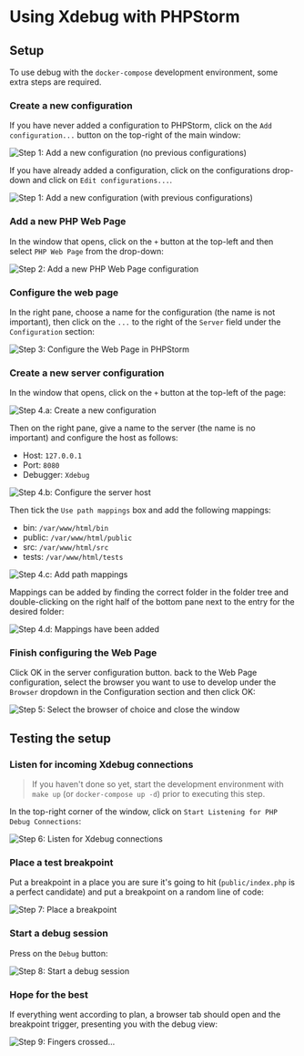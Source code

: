 # Using Xdebug with PHPStorm

## Setup
To use debug with the `docker-compose` development environment, some extra steps are required.

### Create a new configuration
If you have never added a configuration to PHPStorm, click on the `Add configuration...` button on the top-right of the main window:

![Step 1: Add a new configuration (no previous configurations)](images/1.png)

If you have already added a configuration, click on the configurations drop-down and click on `Edit configurations...`.

![Step 1: Add a new configuration (with previous configurations)](images/1b.png)

### Add a new PHP Web Page
In the window that opens, click on the `+` button at the top-left and then select `PHP Web Page` from the drop-down:

![Step 2: Add a new PHP Web Page configuration](images/2.png)

### Configure the web page
In the right pane, choose a name for the configuration (the name is not important), then click on the `...` to the right of the `Server` field under the `Configuration` section:

![Step 3: Configure the Web Page in PHPStorm](images/3.png)

### Create a new server configuration
In the window that opens, click on the `+` button at the top-left of the page:

![Step 4.a: Create a new configuration](images/4.png)

Then on the right pane, give a name to the server (the name is no important) and configure the host as follows:
- Host: `127.0.0.1`
- Port: `8080`
- Debugger: `Xdebug`

![Step 4.b: Configure the server host](images/5.png)

Then tick the `Use path mappings` box and add the following mappings:
- bin: `/var/www/html/bin`
- public: `/var/www/html/public`
- src: `/var/www/html/src`
- tests: `/var/www/html/tests`

![Step 4.c: Add path mappings](images/6.png)

Mappings can be added by finding the correct folder in the folder tree and double-clicking on the right half of the bottom pane next to the entry for the desired folder:

![Step 4.d: Mappings have been added](images/7.png)


### Finish configuring the Web Page
Click OK in the server configuration button. back to the Web Page configuration, select the browser you want to use to develop under the `Browser` dropdown in the Configuration section and then click OK:

![Step 5: Select the browser of choice and close the window](images/8.png)

## Testing the setup

### Listen for incoming Xdebug connections
> If you haven't done so yet, start the development environment with `make up` (or `docker-compose up -d`) prior to executing this step.

In the top-right corner of the window, click on `Start Listening for PHP Debug Connections`:

![Step 6: Listen for Xdebug connections](images/9.png)

### Place a test breakpoint
Put a breakpoint in a place you are sure it's going to hit (`public/index.php` is a perfect candidate) and put a breakpoint on a random line of code:

![Step 7: Place a breakpoint](images/10.png)

### Start a debug session
Press on the `Debug` button:

![Step 8: Start a debug session](images/11.png)

### Hope for the best
If everything went according to plan, a browser tab should open and the breakpoint trigger, presenting you with the debug view:

![Step 9: Fingers crossed...](images/12.png)